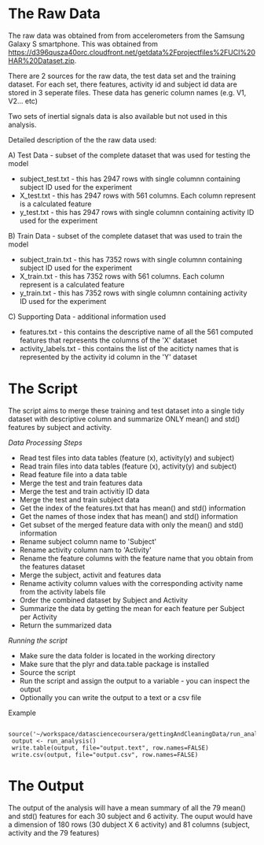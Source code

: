 # The Raw Data

The raw data was obtained from from accelerometers from the Samsung Galaxy S smartphone. This was obtained from https://d396qusza40orc.cloudfront.net/getdata%2Fprojectfiles%2FUCI%20HAR%20Dataset.zip.

There are 2 sources for the raw data, the test data set and the training dataset. For each set, there features, activity id and subject id data are stored in 3 seperate files. These data has generic column names (e.g. V1, V2... etc)

Two sets of inertial signals data is also available but not used in this analysis.

Detailed description of the the raw data used:

A) Test Data - subset of the complete dataset that was used for testing the model
   * subject_test.txt - this has 2947 rows with single columnn containing subject ID used for the experiment 
   * X_test.txt - this has 2947 rows with 561 columns. Each column represent is a calculated feature
   * y_test.txt - this has 2947 rows with single columnn containing activity ID used for the experiment 

B) Train Data - subset of the complete dataset that was used to train the model
   * subject_train.txt - this has 7352 rows with single columnn containing subject ID used for the experiment 
   * X_train.txt -  this has 7352 rows with 561 columns. Each column represent is a calculated feature
   * y_train.txt - this has 7352 rows with single columnn containing activity ID used for the experiment

C) Supporting Data - additional information used 
   * features.txt - this contains the descriptive name of all the 561 computed features that represents the columns of the 'X' dataset 
   * activity_labels.txt - this contains the list of the aciticty names that is represented by the activity id column in the 'Y' dataset

# The Script

The script aims to merge these training and test dataset into a single tidy dataset with descriptive column and summarize ONLY mean() and std() features by subject and activity.

*Data Processing Steps*
   * Read test files into data tables (feature (x), activity(y) and subject)
   * Read train files into data tables (feature (x), activity(y) and subject)
   * Read feature file into a data table
   * Merge the test and train features data
   * Merge the test and train activitiy ID data
   * Merge the test and train subject data
   * Get the index of the features.txt that has mean() and std() information
   * Get the names of those index that has mean() and std() information
   * Get subset of the merged feature data with only the mean() and std() information
   * Rename subject column name to 'Subject'
   * Rename activity column nam to 'Activity'
   * Rename the feature columns with the feature name that you obtain from the features dataset
   * Merge the subject, activit and features data
   * Rename activity column values with the corresponding activity name from the activity labels file
   * Order the combined dataset by Subject and Activity
   * Summarize the data by getting the mean for each feature per Subject per Activity
   * Return the summarized data

*Running the script*
   * Make sure the data folder is located in the working directory
   * Make sure that the plyr and data.table package is installed
   * Source the script
   * Run the script and assign the output to a variable - you can inspect the output
   * Optionally you can write the output to a text or a csv file
   
   Example
  ```
   source('~/workspace/datasciencecoursera/gettingAndCleaningData/run_analysis.R')
   output <- run_analysis()
   write.table(output, file="output.text", row.names=FALSE)
   write.csv(output, file="output.csv", row.names=FALSE)
   ```


# The Output

The output of the analysis will have a mean summary of all the 79 mean() and std() features for each 30 subject and 6 activity. The ouput would have a dimension of 180 rows (30 dubject X 6 activity) and 81 columns (subject, activity and the 79 features)

